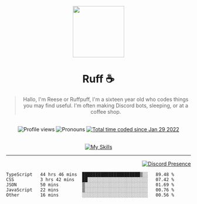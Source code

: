 <div align='center'>
  <img src='https://cdn.ruffpuff.dev/ruffpuff.jpg' width='140' height='140' />
  <h1>Ruff ☕️</h1>
  <blockquote>Hallo, I'm Reese or Ruffpuff, I'm a sixteen year old who codes things you may find useful. I'm often making Discord bots, sleeping, or at a coffee shop.</blockquote>
  
  <br />
  
  <img alt="Profile views" src="https://komarev.com/ghpvc/?username=ruffpuff1" />
  <img alt='Pronouns' src='https://img.shields.io/endpoint?url=https://pronoundb.org/shields/61181f81be124c42b207bffd' />
  <a href="https://wakatime.com/@72bf611d-9557-4a85-aa1d-46f6a3346744"><img src="https://wakatime.com/badge/user/72bf611d-9557-4a85-aa1d-46f6a3346744.svg" alt="Total time coded since Jan 29 2022" /></a>
</div><br />

<div align='center'>
  
  [![My Skills](https://skillicons.dev/icons?i=css,docker,git,graphql,html,js,md,mongodb,nextjs,nodejs,react,redis,regex,tailwind,ts)](https://skillicons.dev)
  
  </div>

<hr />

<div align='right'>

[![Discord Presence](https://lanyard.cnrad.dev/api/486396074282450946)](https://discord.com/users/486396074282450946)
  
  </div>

<!--START_SECTION:waka-->

```text
TypeScript   44 hrs 46 mins  ██████████████████████▒░░   89.48 %
CSS          3 hrs 42 mins   ██░░░░░░░░░░░░░░░░░░░░░░░   07.42 %
JSON         50 mins         ▒░░░░░░░░░░░░░░░░░░░░░░░░   01.69 %
JavaScript   22 mins         ▒░░░░░░░░░░░░░░░░░░░░░░░░   00.76 %
Other        16 mins         ░░░░░░░░░░░░░░░░░░░░░░░░░   00.56 %
```

<!--END_SECTION:waka-->
